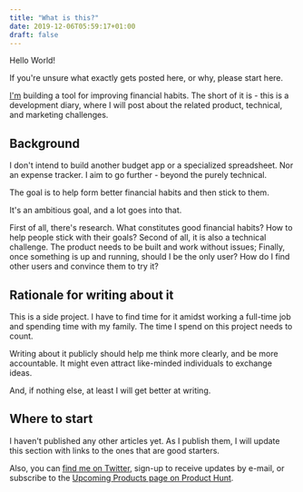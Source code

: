 ```yaml
---
title: "What is this?"
date: 2019-12-06T05:59:17+01:00
draft: false
---
```


Hello World!

If you're unsure what exactly gets posted here, or why, please start here.

<!--more-->

[I'm](https://www.twitter.com/jkirsteins) building a tool for improving financial habits. The short of it is - this is a development diary, where I will post about the related product, technical, and marketing challenges.

## Background

I don't intend to build another budget app or a specialized spreadsheet. Nor an expense tracker. I aim to go further - beyond the purely technical.

The goal is to help form better financial habits and then stick to them.

It's an ambitious goal, and a lot goes into that.

First of all, there's research. What constitutes good financial habits? How to help people stick with their goals?
Second of all, it is also a technical challenge. The product needs to be built and work without issues;
Finally, once something is up and running, should I be the only user? How do I find other users and convince them to try it?

## Rationale for writing about it

This is a side project. I have to find time for it amidst working a full-time job and spending time with my family. The time I spend on this project needs to count.

Writing about it publicly should help me think more clearly, and be more accountable. It might even attract like-minded individuals to exchange ideas.

And, if nothing else, at least I will get better at writing.

## Where to start

I haven't published any other articles yet. As I publish them, I will update this section with links to the ones that are good starters.

Also, you can [find me on Twitter](https://www.twitter.com/jkirsteins), sign-up to receive updates by e-mail, or subscribe to the [Upcoming Products page on Product Hunt](https://www.producthunt.com/upcoming/very-good-finances).
